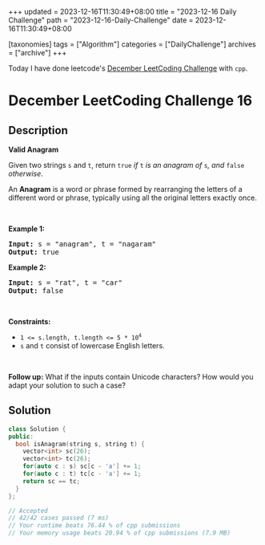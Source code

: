 +++
updated = 2023-12-16T11:30:49+08:00
title = "2023-12-16 Daily Challenge"
path = "2023-12-16-Daily-Challenge"
date = 2023-12-16T11:30:49+08:00

[taxonomies]
tags = ["Algorithm"]
categories = ["DailyChallenge"]
archives = ["archive"]
+++

Today I have done leetcode's [December LeetCoding Challenge](https://leetcode.com/problems/valid-anagram/) with `cpp`.

<!-- more -->

# December LeetCoding Challenge 16

## Description

**Valid Anagram**

<p>Given two strings <code>s</code> and <code>t</code>, return <code>true</code> <em>if</em> <code>t</code> <em>is an anagram of</em> <code>s</code><em>, and</em> <code>false</code> <em>otherwise</em>.</p>

<p>An <strong>Anagram</strong> is a word or phrase formed by rearranging the letters of a different word or phrase, typically using all the original letters exactly once.</p>

<p>&nbsp;</p>
<p><strong class="example">Example 1:</strong></p>
<pre><strong>Input:</strong> s = "anagram", t = "nagaram"
<strong>Output:</strong> true
</pre><p><strong class="example">Example 2:</strong></p>
<pre><strong>Input:</strong> s = "rat", t = "car"
<strong>Output:</strong> false
</pre>
<p>&nbsp;</p>
<p><strong>Constraints:</strong></p>

<ul>
	<li><code>1 &lt;= s.length, t.length &lt;= 5 * 10<sup>4</sup></code></li>
	<li><code>s</code> and <code>t</code> consist of lowercase English letters.</li>
</ul>

<p>&nbsp;</p>
<p><strong>Follow up:</strong> What if the inputs contain Unicode characters? How would you adapt your solution to such a case?</p>


## Solution

``` cpp
class Solution {
public:
  bool isAnagram(string s, string t) {
    vector<int> sc(26);
    vector<int> tc(26);
    for(auto c : s) sc[c - 'a'] += 1;
    for(auto c : t) tc[c - 'a'] += 1;
    return sc == tc;
  }
};

// Accepted
// 42/42 cases passed (7 ms)
// Your runtime beats 76.44 % of cpp submissions
// Your memory usage beats 20.94 % of cpp submissions (7.9 MB)
```
